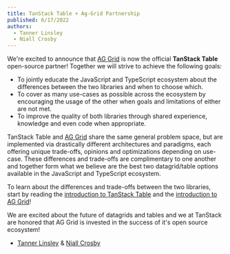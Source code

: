 ```yaml
---
title: TanStack Table + Ag-Grid Partnership
published: 6/17/2022
authors:
  - Tanner Linsley
  - Niall Crosby
---
```


We're excited to announce that [AG Grid](https://ag-grid.com/react-data-grid/?utm_source=reacttable&utm_campaign=githubreacttable) is now the official **TanStack Table** open-source partner! Together we will strive to achieve the following goals:

- To jointly educate the JavaScript and TypeScript ecosystem about the differences between the two libraries and when to choose which.
- To cover as many use-cases as possible across the ecosystem by encouraging the usage of the other when goals and limitations of either are not met.
- To improve the quality of both libraries through shared experience, knowledge and even code when appropriate.

TanStack Table and [AG Grid](https://ag-grid.com/react-data-grid/?utm_source=reacttable&utm_campaign=githubreacttable) share the same general problem space, but are implemented via drastically different architectures and paradigms, each offering unique trade-offs, opinions and optimizations depending on use-case. These differences and trade-offs are complimentary to one another and together form what we believe are the best two datagrid/table options available in the JavaScript and TypeScript ecosystem.

To learn about the differences and trade-offs between the two libraries, start by reading the [introduction to TanStack Table](/table/v8/docs/introduction) and the [introduction to AG Grid](https://ag-grid.com/react-data-grid/?utm_source=reacttable&utm_campaign=githubreacttable)!

We are excited about the future of datagrids and tables and we at TanStack are honored that AG Grid is invested in the success of it's open source ecosystem!

- [Tanner Linsley](https://twitter.com/tannerlinsley) & [Niall Crosby](https://twitter.com/niallcrosby)
